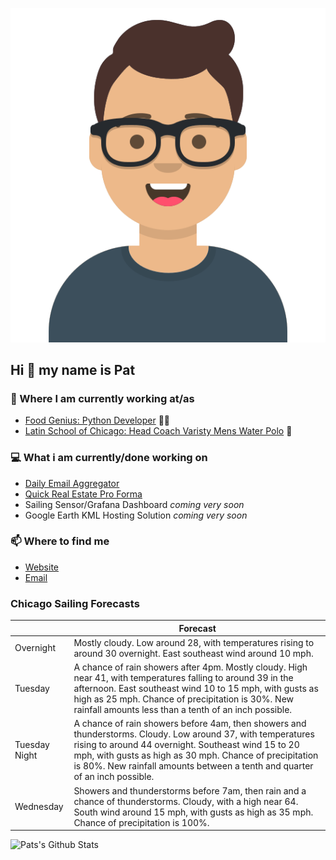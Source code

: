[![Social banner for p-j-falconer](https://raw.githubusercontent.com/P-J-FALCONER/P-J-FALCONER/master/assets/avataaars.svg)](https://patfalconer.com/)
## Hi :wave: my name is Pat

### 💼 Where I am currently working at/as
- [Food Genius: Python Developer](https://getfoodgenius.com/) 🍔🐍
- [Latin School of Chicago: Head Coach Varisty Mens Water Polo](https://www.latinschool.org/) 🤽


### 💻 What i am currently/done working on
 - [Daily Email Aggregator](https://github.com/P-J-FALCONER/dott_daily_mail)
 - [Quick Real Estate Pro Forma](https://github.com/P-J-FALCONER/henry)
 - Sailing Sensor/Grafana Dashboard *coming very soon*
 - Google Earth KML Hosting Solution *coming very soon*

### 📫 Where to find me
 - [Website](https://patfalconer.com/)
 - [Email](mailto:patrick.j.falconer@gmail.com)


### Chicago Sailing Forecasts
|   | Forecast  |
|---|---|
| Overnight | Mostly cloudy. Low around 28, with temperatures rising to around 30 overnight. East southeast wind around 10 mph. |
| Tuesday | A chance of rain showers after 4pm. Mostly cloudy. High near 41, with temperatures falling to around 39 in the afternoon. East southeast wind 10 to 15 mph, with gusts as high as 25 mph. Chance of precipitation is 30%. New rainfall amounts less than a tenth of an inch possible. |
| Tuesday Night | A chance of rain showers before 4am, then showers and thunderstorms. Cloudy. Low around 37, with temperatures rising to around 44 overnight. Southeast wind 15 to 20 mph, with gusts as high as 30 mph. Chance of precipitation is 80%. New rainfall amounts between a tenth and quarter of an inch possible. |
| Wednesday | Showers and thunderstorms before 7am, then rain and a chance of thunderstorms. Cloudy, with a high near 64. South wind around 15 mph, with gusts as high as 35 mph. Chance of precipitation is 100%. |

![Pats's Github Stats](https://github-readme-stats.vercel.app/api?username=p-j-falconer&show_icons=true&theme=radical)
